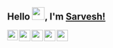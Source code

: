 ## Hello <img src="https://github.com/TheDudeThatCode/TheDudeThatCode/blob/master/Assets/Hi.gif" width="29px">, I'm [Sarvesh!](https://sarveshhon.github.io) 

<a href="https://www.linkedin.com/in/sarveshhon/">
  <img align="left" width="24px" src="https://cdn.jsdelivr.net/npm/simple-icons@v3/icons/linkedin.svg"  />
</a>
<a href="https://twitter.com/sarveshhon">
  <img align="left" width="26px" src="https://cdn.jsdelivr.net/npm/simple-icons@v3/icons/twitter.svg" />
</a>
<a href="mailto:sarveshhon@gmail.com">
  <img align="left" width="26px" src="https://cdn.jsdelivr.net/npm/simple-icons@v3/icons/gmail.svg" />
</a>
<a href="https://www.youtube.com/channel/UCi66Conobyp7xXIjq-0_ShQ">
  <img align="left" width="26px" src="https://cdn.jsdelivr.net/npm/simple-icons@v3/icons/youtube.svg" />
</a>
<a href="https://stackoverflow.com/users/12266434/sarvesh-hon">
  <img align="left" width="26px" src="https://cdn.jsdelivr.net/npm/simple-icons@3.13.0/icons/stackoverflow.svg" />
</a>
